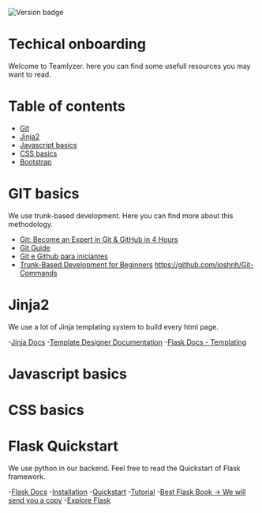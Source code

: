 ![Version badge](https://img.shields.io/badge/Version-1.0.0-blue.svg?maxAge=2592000)

**Techical onboarding**
=======================

Welcome to Teamlyzer. here you can find some usefull resources you may want to read.

Table of contents
=================

  * [Git](#git) 
  * [Jinja2](#jinja2)
  * [Javascript basics](#javascript-basics)
  * [CSS basics](#css-basics)
  * [Bootstrap](#bootstrap)

**GIT basics**
==============
We use trunk-based development. Here you can find more about this methodology.

- [Git: Become an Expert in Git & GitHub in 4 Hours](https://www.udemy.com/course/git-expert-4-hours/)
- [Git Guide](https://github.com/git-guides)
- [Git e Github para iniciantes](https://www.udemy.com/course/git-e-github-para-iniciantes/)
- [Trunk-Based Development for Beginners](https://www.nebulaworks.com/insights/posts/trunk-based-development-for-beginners/#trunk-based-development)
https://github.com/joshnh/Git-Commands


**Jinja2**
===========

We use a lot of Jinja templating system to build every html page. 

-[Jinja Docs](https://jinja.palletsprojects.com/en/3.1.x/)
    -[Template Designer Documentation](https://jinja.palletsprojects.com/en/3.1.x/templates/)
-[Flask Docs - Templating](https://flask.palletsprojects.com/en/2.1.x/templating/)


**Javascript basics**
=====================



**CSS basics**
==============




**Flask Quickstart**
====================

We use python in our backend. Feel free to read the Quickstart of Flask framework.

-[Flask Docs](https://flask.palletsprojects.com/en/2.1.x/)
    -[Installation](https://flask.palletsprojects.com/en/2.1.x/installation/)
    -[Quickstart](https://flask.palletsprojects.com/en/2.1.x/quickstart/)
    -[Tutorial](https://blog.miguelgrinberg.com/post/the-flask-mega-tutorial-part-i-hello-world)
    -[Best Flask Book -> We will send you a copy](https://www.amazon.com/Flask-Web-Development-Developing-Applications/dp/1491991739)
    -[Explore Flask](http://exploreflask.com/en/latest/)
    

